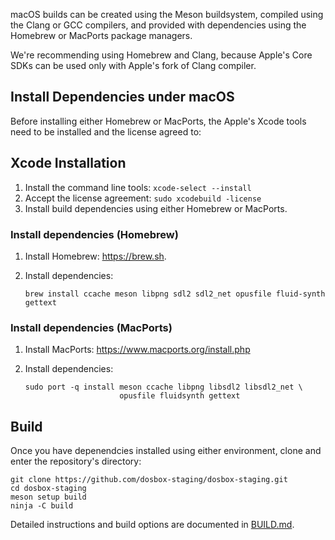 macOS builds can be created using the Meson buildsystem, compiled using
the Clang or GCC compilers, and provided with dependencies using the Homebrew
or MacPorts package managers.

We're recommending using Homebrew and Clang, because Apple's Core SDKs can be
used only with Apple's fork of Clang compiler.

## Install Dependencies under macOS

Before installing either Homebrew or MacPorts, the Apple's Xcode tools need
to be installed and the license agreed to:

## Xcode Installation

1. Install the command line tools: `xcode-select --install`
2. Accept the license agreement: `sudo xcodebuild -license`
3. Install build dependencies using either Homebrew or MacPorts.

### Install dependencies (Homebrew)

1. Install Homebrew: <https://brew.sh>.
2. Install dependencies:

    ``` shell
    brew install ccache meson libpng sdl2 sdl2_net opusfile fluid-synth gettext
    ```

### Install dependencies (MacPorts)

1. Install MacPorts: <https://www.macports.org/install.php>
2. Install dependencies:

    ``` shell
    sudo port -q install meson ccache libpng libsdl2 libsdl2_net \
                         opusfile fluidsynth gettext
    ```

## Build

Once you have depenendcies installed using either environment, clone and
enter the repository's directory:

``` shell
git clone https://github.com/dosbox-staging/dosbox-staging.git
cd dosbox-staging
meson setup build
ninja -C build
```

Detailed instructions and build options are documented in [BUILD.md](/BUILD.md).
